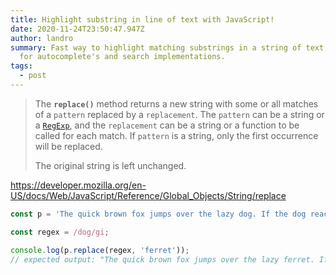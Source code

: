 ```yaml
---
title: Highlight substring in line of text with JavaScript!
date: 2020-11-24T23:50:47.947Z
author: landro
summary: Fast way to highlight matching substrings in a string of text, useful
  for autocomplete's and search implementations.
tags:
  - post
---
```

> The **`replace()`** method returns a new string with some or all matches of a `pattern` replaced by a `replacement`. The `pattern` can be a string or a [`RegExp`](https://developer.mozilla.org/en-US/docs/Web/JavaScript/Reference/Global_Objects/RegExp), and the `replacement` can be a string or a function to be called for each match. If `pattern` is a string, only the first occurrence will be replaced.
>
> The original string is left unchanged.

<https://developer.mozilla.org/en-US/docs/Web/JavaScript/Reference/Global_Objects/String/replace>

```javascript
const p = 'The quick brown fox jumps over the lazy dog. If the dog reacted, was it really lazy?';

const regex = /dog/gi;

console.log(p.replace(regex, 'ferret'));
// expected output: "The quick brown fox jumps over the lazy ferret. If the ferret reacted, was it really lazy?"

```